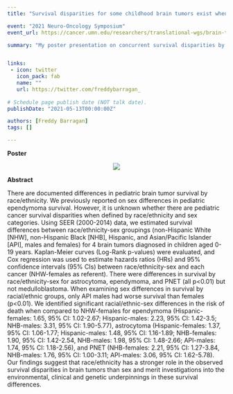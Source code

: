 ```yaml
---
title: "Survival disparities for some childhood brain tumors exist when defined by race/ethnicity and sex"

event: "2021 Neuro-Oncology Symposium"
event_url: https://cancer.umn.edu/researchers/translational-wgs/brain-tumor-program/events/2021-neuro-oncology-symposium

summary: "My poster presentation on concurrent survival disparities by race/ethnicity and sex in pediatric brain tumors for the 5th Neuro-Oncology Symposium at the University of Minnesota."


links:
 - icon: twitter
   icon_pack: fab
   name: ""
   url: https://twitter.com/freddybarragan_
   
# Schedule page publish date (NOT talk date).
publishDate: "2021-05-13T00:00:00Z"

authors: [Freddy Barragan]
tags: []

---
```


**Poster**

<center>

[![](featured.png)](https://freddybarragan.netlify.app/media/barragan_neuroonc_poster.png)

</center>

**Abstract**

There are documented differences in pediatric brain tumor survival by race/ethnicity. We previously reported on sex differences in pediatric ependymoma survival. However, it is unknown whether there are pediatric cancer survival disparities when defined by race/ethnicity and sex categories. Using SEER (2000-2014) data, we estimated survival differences between race/ethnicity-sex groupings (non-Hispanic White [NHW], non-Hispanic Black [NHB], Hispanic, and Asian/Pacific Islander [API], males and females) for 4 brain tumors diagnosed in children aged 0-19 years. Kaplan-Meier curves (Log-Rank p-values) were evaluated, and Cox regression was used to estimate hazards ratios (HRs) and 95\% confidence intervals (95\% CIs) between race/ethnicity-sex and each cancer (NHW-females as referent). There were differences in survival by race/ethnicity-sex for astrocytoma, ependymoma, and PNET (all p<0.01) but not medulloblastoma. When examining sex differences in survival by racial/ethnic groups, only API males had worse survival than females (p<0.01). We identified significant racial/ethnic-sex differences in the risk of death when compared to NHW-females for ependymoma (Hispanic-females: 1.65, 95\% CI: 1.02-2.67; Hispanic-males: 2.23, 95\% CI: 1.42-3.5; NHB-males: 3.31, 95\% CI: 1.90-5.77), astrocytoma (Hispanic-females: 1.37, 95\% CI: 1.06-1.77; Hispanic-males: 1.48, 95\% CI: 1.16-1.89; NHB-females: 1.90, 95\% CI: 1.42-2.54, NHB-males: 1.98, 95\% CI: 1.48-2.66; API-males: 1.74, 95\% CI: 1.18-2.56), and PNET (NHB-females: 2.21, 95\% CI: 1.27-3.84, NHB-males: 1.76, 95\% CI: 1.00-3.11; API-males: 3.06, 95\% CI: 1.62-5.78). Our findings suggest that race/ethnicity has a stronger role in the observed survival disparities in brain tumors than sex and merit investigations into the environmental, clinical and genetic underpinnings in these survival differences.